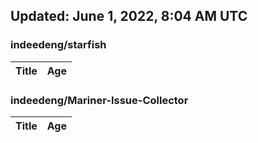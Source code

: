## Updated: June 1, 2022, 8:04 AM UTC


### indeedeng/starfish
|**Title**|**Age**|
|:----|:----|


### indeedeng/Mariner-Issue-Collector
|**Title**|**Age**|
|:----|:----|